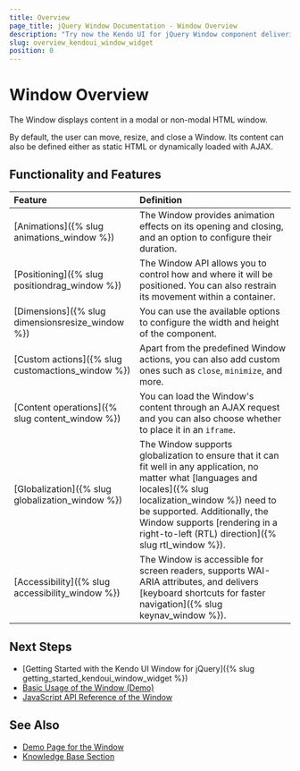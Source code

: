 ```yaml
---
title: Overview
page_title: jQuery Window Documentation - Window Overview
description: "Try now the Kendo UI for jQuery Window component delivering everything from animation effects and sets of options for defining its position, size, and custom actions to globalization and accessibility support."
slug: overview_kendoui_window_widget
position: 0
---
```


# Window Overview

The Window displays content in a modal or non-modal HTML window.

By default, the user can move, resize, and close a Window. Its content can also be defined either as static HTML or dynamically loaded with AJAX.

## Functionality and Features

|Feature|Definition
|:---   |:---
|[Animations]({% slug animations_window %}) | The Window provides animation effects on its opening and closing, and an option to configure their duration.
|[Positioning]({% slug positiondrag_window %}) | The Window API allows you to control how and where it will be positioned. You can also restrain its movement within a container. 
|[Dimensions]({% slug dimensionsresize_window %}) | You can use the available options to configure the width and height of the component.
|[Custom actions]({% slug customactions_window %}) | Apart from the predefined Window actions, you can also add custom ones such as `close`, `minimize`, and more.
|[Content operations]({% slug content_window %}) | You can load the Window's content through an AJAX request and you can also choose whether to place it in an `iframe`.
|[Globalization]({% slug globalization_window %}) | The Window supports globalization to ensure that it can fit well in any application, no matter what [languages and locales]({% slug localization_window %}) need to be supported. Additionally, the Window supports [rendering in a right-to-left (RTL) direction]({% slug rtl_window %}).
|[Accessibility]({% slug accessibility_window %}) | The Window is accessible for screen readers, supports WAI-ARIA attributes, and delivers [keyboard shortcuts for faster navigation]({% slug keynav_window %}).

## Next Steps 

* [Getting Started with the Kendo UI Window for jQuery]({% slug getting_started_kendoui_window_widget %})
* [Basic Usage of the Window (Demo)](https://demos.telerik.com/kendo-ui/window/index)
* [JavaScript API Reference of the Window](/api/javascript/ui/window)

## See Also

* [Demo Page for the Window](https://demos.telerik.com/kendo-ui/window/index)
* [Knowledge Base Section](/knowledge-base)
